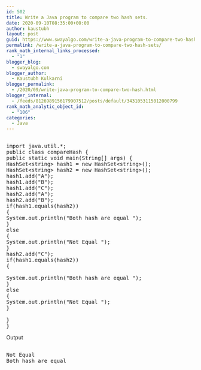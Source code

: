 ```yaml
---
id: 502
title: Write a Java program to compare two hash sets.
date: 2020-09-10T08:35:00+00:00
author: kaustubh
layout: post
guid: https://www.swayalgo.com/write-a-java-program-to-compare-two-hash-sets/
permalink: /write-a-java-program-to-compare-two-hash-sets/
rank_math_internal_links_processed:
  - "1"
blogger_blog:
  - swayalgo.com
blogger_author:
  - Kaustubh Kulkarni
blogger_permalink:
  - /2020/09/write-java-program-to-compare-two-hash.html
blogger_internal:
  - /feeds/8126989156179907512/posts/default/3431053115012000799
rank_math_analytic_object_id:
  - "106"
categories:
  - Java
---
```

<pre><br />import java.util.*;<br />public class compareHash {<br />public static void main(String[] args) {<br />HashSet&lt;string> hash1 = new HashSet&lt;string>();<br />HashSet&lt;string> hash2 = new HashSet&lt;string>();<br />hash1.add("A");<br />hash1.add("B");<br />hash1.add("C");<br />hash2.add("A");<br />hash2.add("B");<br />if(hash1.equals(hash2))<br />{<br />System.out.println("Both hash are equal ");<br />}<br />else<br />{<br />System.out.println("Not Equal ");<br />}<br />hash2.add("C");<br />if(hash1.equals(hash2))<br />{<br /><br />System.out.println("Both hash are equal ");<br />}<br />else<br />{<br />System.out.println("Not Equal ");<br />}<br /><br />}<br />}<br /></pre>

Output

<pre><br />Not Equal<br />Both hash are equal<br /></pre>